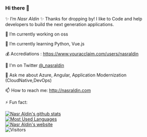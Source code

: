 ### Hi there 👋

✨ I’m _Nasr Aldin_ ✨ Thanks for dropping by! I like to Code and help developers to build the next generation applications.


🔭 I’m currently working on oss

🌱 I’m currently learning Python, Vue.js

💰 Accrediations : https://www.youracclaim.com/users/nasraldin

🤔 I'm on Twitter [@_nasraldin](https://twitter.com/_nasraldin)

💬 Ask me about Azure, Angular, Application Modernization (CloudNative,DevOps)

📫 How to reach me: http://nasraldin.com

⚡ Fun fact: 

[![Nasr Aldin's github stats](https://github-readme-stats.vercel.app/api?username=nasraldin&show_icons=true)](https://github.com/nasraldin)
<br />
[![Most Used Languages](https://github-readme-stats.vercel.app/api/top-langs/?username=nasraldin&layout=compact&hide=html)](https://github.com/nasraldin)
<br />
[![Nasr Aldin's website](https://img.devrant.com/devrant/rant/r_67823_JJszc.gif)](https://nasraldin.com)
<br />
![Visitors](http://estruyf-github.azurewebsites.net/api/VisitorHit?user=nasraldin&repo=nasraldin&countColor=%237B1E7A)
